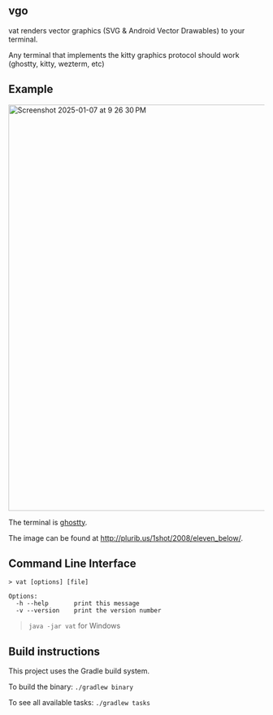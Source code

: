 ## vgo

vat renders vector graphics (SVG & Android Vector Drawables) to your terminal.

Any terminal that implements the kitty graphics protocol should work (ghostty, kitty, wezterm, etc)
## Example

<img width="798" alt="Screenshot 2025-01-07 at 9 26 30 PM" src="https://github.com/user-attachments/assets/10345d73-50ca-4d45-b982-e459914d6ef9" />

The terminal is [ghostty](http://ghostty.org).

The image can be found at http://plurib.us/1shot/2008/eleven_below/.

## Command Line Interface

```
> vat [options] [file]

Options:
  -h --help       print this message
  -v --version    print the version number
```

> `java -jar vat` for Windows

## Build instructions

This project uses the Gradle build system.

To build the binary: `./gradlew binary`

To see all available tasks: `./gradlew tasks`

